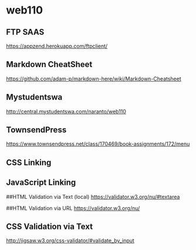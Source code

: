 # web110
## FTP SAAS
https://appzend.herokuapp.com/ftpclient/

## Markdown CheatSheet
https://github.com/adam-p/markdown-here/wiki/Markdown-Cheatsheet

## Mystudentswa
http://central.mystudentswa.com/naranto/web110

## TownsendPress
https://www.townsendpress.net/class/170469/book-assignments/172/menu

## CSS Linking
<link href="css/styles.css" type="text/css" rel="stylesheet">

## JavaScript Linking
<script type="text/javascript" src="script.js"></script>

##HTML Validation via Text (local)
https://validator.w3.org/nu/#textarea

##HTML Validation via URL
https://validator.w3.org/nu/

## CSS Validation via Text
http://jigsaw.w3.org/css-validator/#validate_by_input